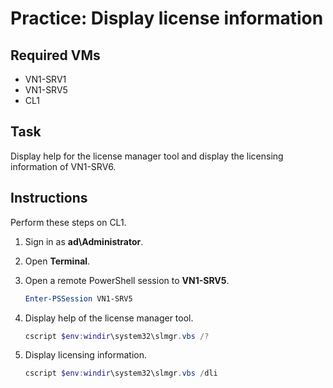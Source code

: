 # Practice: Display license information

## Required VMs

* VN1-SRV1
* VN1-SRV5
* CL1

## Task

Display help for the license manager tool and display the licensing information of VN1-SRV6.

## Instructions

Perform these steps on CL1.

1. Sign in as **ad\\Administrator**.
1. Open **Terminal**.
1. Open a remote PowerShell session to **VN1-SRV5**.

    ````powershell
    Enter-PSSession VN1-SRV5
    ````

1. Display help of the license manager tool.

    ````powershell
    cscript $env:windir\system32\slmgr.vbs /?
    ````

1. Display licensing information.

    ````powershell
    cscript $env:windir\system32\slmgr.vbs /dli
    ````
